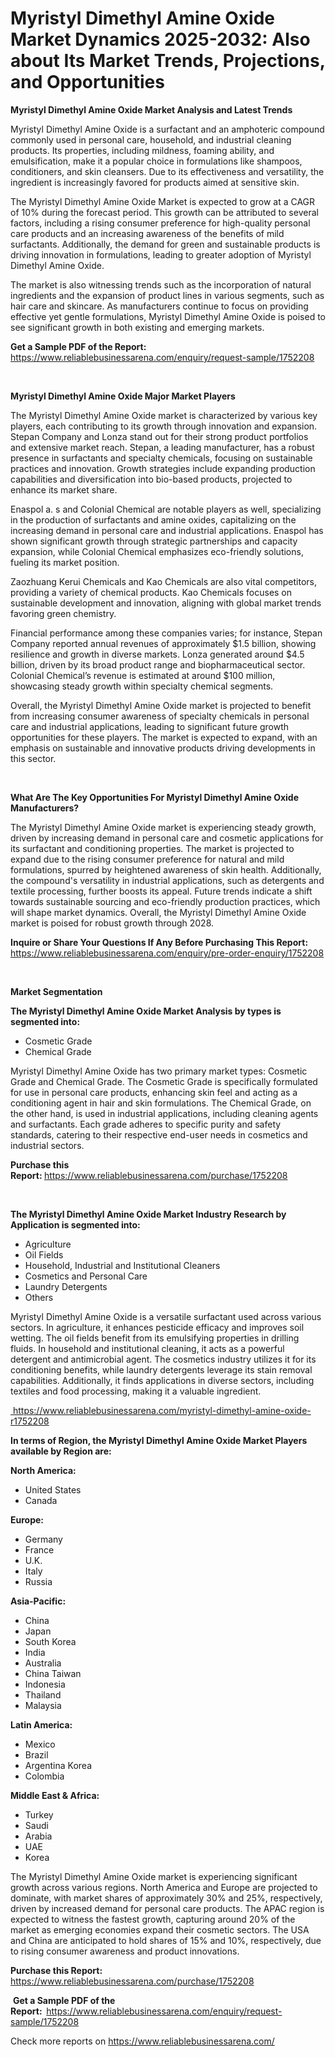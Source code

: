 <p><h1>Myristyl Dimethyl Amine Oxide Market Dynamics 2025-2032: Also about Its Market Trends, Projections, and Opportunities</h1></p><p><strong>Myristyl Dimethyl Amine Oxide Market Analysis and Latest Trends</strong></p>
<p><p>Myristyl Dimethyl Amine Oxide is a surfactant and an amphoteric compound commonly used in personal care, household, and industrial cleaning products. Its properties, including mildness, foaming ability, and emulsification, make it a popular choice in formulations like shampoos, conditioners, and skin cleansers. Due to its effectiveness and versatility, the ingredient is increasingly favored for products aimed at sensitive skin.</p><p>The Myristyl Dimethyl Amine Oxide Market is expected to grow at a CAGR of 10% during the forecast period. This growth can be attributed to several factors, including a rising consumer preference for high-quality personal care products and an increasing awareness of the benefits of mild surfactants. Additionally, the demand for green and sustainable products is driving innovation in formulations, leading to greater adoption of Myristyl Dimethyl Amine Oxide. </p><p>The market is also witnessing trends such as the incorporation of natural ingredients and the expansion of product lines in various segments, such as hair care and skincare. As manufacturers continue to focus on providing effective yet gentle formulations, Myristyl Dimethyl Amine Oxide is poised to see significant growth in both existing and emerging markets.</p></p>
<p><strong>Get a Sample PDF of the Report:&nbsp;</strong> <a href="https://www.reliablebusinessarena.com/enquiry/request-sample/1752208?utm_campaign=2488&utm_medium=2&utm_source=Github&utm_content=ia&utm_term=06032025&utm_id=myristyl-dimethyl-amine-oxide">https://www.reliablebusinessarena.com/enquiry/request-sample/1752208</a></p>
<p>&nbsp;</p>
<p><strong>Myristyl Dimethyl Amine Oxide Major Market Players</strong></p>
<p><p>The Myristyl Dimethyl Amine Oxide market is characterized by various key players, each contributing to its growth through innovation and expansion. Stepan Company and Lonza stand out for their strong product portfolios and extensive market reach. Stepan, a leading manufacturer, has a robust presence in surfactants and specialty chemicals, focusing on sustainable practices and innovation. Growth strategies include expanding production capabilities and diversification into bio-based products, projected to enhance its market share.</p><p>Enaspol a. s and Colonial Chemical are notable players as well, specializing in the production of surfactants and amine oxides, capitalizing on the increasing demand in personal care and industrial applications. Enaspol has shown significant growth through strategic partnerships and capacity expansion, while Colonial Chemical emphasizes eco-friendly solutions, fueling its market position.</p><p>Zaozhuang Kerui Chemicals and Kao Chemicals are also vital competitors, providing a variety of chemical products. Kao Chemicals focuses on sustainable development and innovation, aligning with global market trends favoring green chemistry.</p><p>Financial performance among these companies varies; for instance, Stepan Company reported annual revenues of approximately $1.5 billion, showing resilience and growth in diverse markets. Lonza generated around $4.5 billion, driven by its broad product range and biopharmaceutical sector. Colonial Chemical’s revenue is estimated at around $100 million, showcasing steady growth within specialty chemical segments.</p><p>Overall, the Myristyl Dimethyl Amine Oxide market is projected to benefit from increasing consumer awareness of specialty chemicals in personal care and industrial applications, leading to significant future growth opportunities for these players. The market is expected to expand, with an emphasis on sustainable and innovative products driving developments in this sector.</p></p>
<p>&nbsp;</p>
<p><strong>What Are The Key Opportunities For Myristyl Dimethyl Amine Oxide Manufacturers?</strong></p>
<p><p>The Myristyl Dimethyl Amine Oxide market is experiencing steady growth, driven by increasing demand in personal care and cosmetic applications for its surfactant and conditioning properties. The market is projected to expand due to the rising consumer preference for natural and mild formulations, spurred by heightened awareness of skin health. Additionally, the compound's versatility in industrial applications, such as detergents and textile processing, further boosts its appeal. Future trends indicate a shift towards sustainable sourcing and eco-friendly production practices, which will shape market dynamics. Overall, the Myristyl Dimethyl Amine Oxide market is poised for robust growth through 2028.</p></p>
<p><strong>Inquire or Share Your Questions If Any Before Purchasing This Report:</strong> <a href="https://www.reliablebusinessarena.com/enquiry/pre-order-enquiry/1752208?utm_campaign=2488&utm_medium=2&utm_source=Github&utm_content=ia&utm_term=06032025&utm_id=myristyl-dimethyl-amine-oxide">https://www.reliablebusinessarena.com/enquiry/pre-order-enquiry/1752208</a></p>
<p>&nbsp;</p>
<p><strong>Market Segmentation</strong></p>
<p><strong>The Myristyl Dimethyl Amine Oxide Market Analysis by types is segmented into:</strong></p>
<p><ul><li>Cosmetic Grade</li><li>Chemical Grade</li></ul></p>
<p><p>Myristyl Dimethyl Amine Oxide has two primary market types: Cosmetic Grade and Chemical Grade. The Cosmetic Grade is specifically formulated for use in personal care products, enhancing skin feel and acting as a conditioning agent in hair and skin formulations. The Chemical Grade, on the other hand, is used in industrial applications, including cleaning agents and surfactants. Each grade adheres to specific purity and safety standards, catering to their respective end-user needs in cosmetics and industrial sectors.</p></p>
<p><strong>Purchase this Report:&nbsp;</strong><a href="https://www.reliablebusinessarena.com/purchase/1752208?utm_campaign=2488&utm_medium=2&utm_source=Github&utm_content=ia&utm_term=06032025&utm_id=myristyl-dimethyl-amine-oxide">https://www.reliablebusinessarena.com/purchase/1752208</a></p>
<p>&nbsp;</p>
<p><strong>The Myristyl Dimethyl Amine Oxide Market Industry Research by Application is segmented into:</strong></p>
<p><ul><li>Agriculture</li><li>Oil Fields</li><li>Household, Industrial and Institutional Cleaners</li><li>Cosmetics and Personal Care</li><li>Laundry Detergents</li><li>Others</li></ul></p>
<p><p>Myristyl Dimethyl Amine Oxide is a versatile surfactant used across various sectors. In agriculture, it enhances pesticide efficacy and improves soil wetting. The oil fields benefit from its emulsifying properties in drilling fluids. In household and institutional cleaning, it acts as a powerful detergent and antimicrobial agent. The cosmetics industry utilizes it for its conditioning benefits, while laundry detergents leverage its stain removal capabilities. Additionally, it finds applications in diverse sectors, including textiles and food processing, making it a valuable ingredient.</p></p>
<p><a href="https://www.reliablebusinessarena.com/myristyl-dimethyl-amine-oxide-r1752208?utm_campaign=2488&utm_medium=2&utm_source=Github&utm_content=ia&utm_term=06032025&utm_id=myristyl-dimethyl-amine-oxide">&nbsp;https://www.reliablebusinessarena.com/myristyl-dimethyl-amine-oxide-r1752208</a></p>
<p><strong>In terms of Region, the Myristyl Dimethyl Amine Oxide Market Players available by Region are:</strong></p>
<p>
    <p> <strong> North America: </strong>
        <ul>
            <li>United States</li>
            <li>Canada</li>
        </ul>
        </p> 
    <p> <strong> Europe: </strong>
        <ul>
            <li>Germany</li>
            <li>France</li>
            <li>U.K.</li>
            <li>Italy</li>
            <li>Russia</li>
        </ul>
        </p> 
    <p> <strong> Asia-Pacific: </strong>
        <ul>
            <li>China</li>
            <li>Japan</li>
            <li>South Korea</li>
            <li>India</li>
            <li>Australia</li>
            <li>China Taiwan</li>
            <li>Indonesia</li>
            <li>Thailand</li>
            <li>Malaysia</li>
        </ul>
        </p> 
    <p> <strong> Latin America: </strong>
        <ul>
            <li>Mexico</li>
            <li>Brazil</li>
            <li>Argentina Korea</li>
            <li>Colombia</li>
        </ul>
        </p> 
    <p> <strong> Middle East & Africa: </strong>
        <ul>
            <li>Turkey</li>
            <li>Saudi</li>
            <li>Arabia</li>
            <li>UAE</li>
            <li>Korea</li>
        </ul>
    </p>
    </p>
<p><p>The Myristyl Dimethyl Amine Oxide market is experiencing significant growth across various regions. North America and Europe are projected to dominate, with market shares of approximately 30% and 25%, respectively, driven by increased demand for personal care products. The APAC region is expected to witness the fastest growth, capturing around 20% of the market as emerging economies expand their cosmetic sectors. The USA and China are anticipated to hold shares of 15% and 10%, respectively, due to rising consumer awareness and product innovations.</p></p>
<p><strong>Purchase this Report: </strong><a href="https://www.reliablebusinessarena.com/purchase/1752208?utm_campaign=2488&utm_medium=2&utm_source=Github&utm_content=ia&utm_term=06032025&utm_id=myristyl-dimethyl-amine-oxide">https://www.reliablebusinessarena.com/purchase/1752208</a></p>
<p>&nbsp;<strong>Get a Sample PDF of the Report:&nbsp;&nbsp;</strong><a href="https://www.reliablebusinessarena.com/enquiry/request-sample/1752208?utm_campaign=2488&utm_medium=2&utm_source=Github&utm_content=ia&utm_term=06032025&utm_id=myristyl-dimethyl-amine-oxide">https://www.reliablebusinessarena.com/enquiry/request-sample/1752208</a></p>
<p><strong></strong></p>
<p>Check more reports on <a href="https://www.reliablebusinessarena.com/?utm_campaign=2488&utm_medium=2&utm_source=Github&utm_content=ia&utm_term=06032025&utm_id=myristyl-dimethyl-amine-oxide">https://www.reliablebusinessarena.com/</a></p>